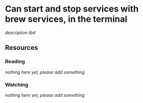 # Can start and stop services with brew services, in the terminal

_description tbd_

## Resources

### Reading

_nothing here yet, please add something_

### Watching

_nothing here yet, please add something_
